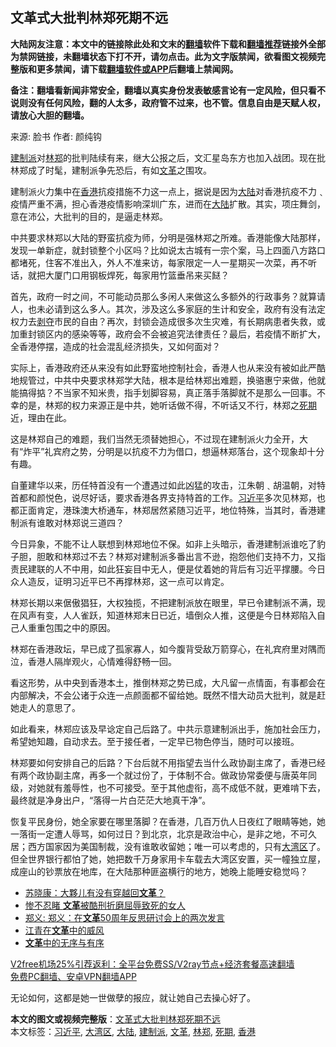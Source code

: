  <h2>文革式大批判林郑死期不远</h2> <p class="notice"><b>大陆网友注意：本文中的链接除此处和文末的<a href="https://github.com/bannedbook/fanqiang" >翻墙</a>软件下载和<a href="https://github.com/killgcd/justmysocks/blob/master/README.md">翻墙推荐</a>链接外全部为禁网链接，未翻墙状态下打不开，请勿点击。此为文字版禁闻，欲看图文视频完整版和更多禁闻，请下载<a href="https://github.com/bannedbook/fanqiang">翻墙软件或APP</a>后翻墙上禁闻网。</p><p>备注：翻墙看新闻非常安全，翻墙以真实身份发表敏感言论有一定风险，但只看不说则没有任何风险，翻的人太多，政府管不过来，也不管。信息自由是天赋人权，请放心大胆的翻墙。</b></p>  <div class="entry"> <p>来源:&nbsp;脸书                            作者:&nbsp;颜纯钩                                                 </p> <p><a href="https://www.bannedbook.org/bnews/tag/%e5%bb%ba%e5%88%b6%e6%b4%be/" class="st_tag internal_tag" rel="tag" title="标签 建制派 下的日志">建制派</a>对<a href="https://www.bannedbook.org/bnews/tag/%E6%9E%97%E9%83%91/" class="st_tag internal_tag" rel="tag" title="标签 林郑 下的日志">林郑</a>的批判陆续有来，继大公报之后，文汇星岛东方也加入战团。现在批林郑成了时髦，建制派争先恐后，有如<a href="https://www.bannedbook.org/bnews/tag/%e6%96%87%e9%9d%a9/" class="st_tag internal_tag" rel="tag" title="标签 文革 下的日志">文革</a>之围攻。</p> <p>建制派火力集中在<a href="https://www.bannedbook.org/bnews/tag/%e9%a6%99%e6%b8%af/" class="st_tag internal_tag" rel="tag" title="标签 香港 下的日志">香港</a>抗疫措施不力这一点上，据说是因为<span class='wp_keywordlink_affiliate'><a href="https://www.bannedbook.org/" title="大陆" target="_blank">大陆</a></span>对香港抗疫不力﹑疫情严重不满，担心香港疫情影响深圳广东，进而在<a href="https://www.bannedbook.org/bnews/tag/%e5%a4%a7%e9%99%86/" class="st_tag internal_tag" rel="tag" title="标签 大陆 下的日志">大陆</a>扩散。其实，项庄舞剑，意在沛公，大批判的目的，是逼走林郑。</p> <p>中共要求林郑以大陆的野蛮抗疫为师，分明是强林郑之所难。香港能像大陆那样，发现一单新症，就封锁整个小区吗？比如说太古城有一宗个案，马上四面八方路口都堵死，住客不准出入，外人不准来访，每家限定一人一星期买一次菜，再不听话，就把大厦门口用钢板焊死，每家用竹篮垂吊来买餸？</p>  <p>首先，政府一时之间，不可能动员那么多闲人来做这么多额外的行政事务？就算请人，也未必请到这么多人。其次，涉及这么多家庭的生计和安全，政府有没有法定权力去<span class='wp_keywordlink'><a href="https://www.bannedbook.org/forum2/topic21.html" title="《剥夺》 黄建民 著" target="_blank">剥夺</a></span>市民的自由？再次，封锁会造成很多次生灾难，有长期病患者失救，或加重封锁区内的感染等等，政府会不会被追究法律责任？最后，若疫情不断扩大，全香港停摆，造成的社会混乱经济损失，又如何面对？</p> <p>实际上，香港政府还从来没有如此野蛮地控制社会，香港人也从来没有被如此严酷地规管过，中共中央要求林郑学大陆，根本是给林郑出难题，换骆惠宁来做，他就能搞得掂？不当家不知米贵，指手划脚容易，真正落手落脚就不是那么一回事。不幸的是，林郑的权力来源正是中共，她听话做不得，不听话又不行，林郑之<a href="https://www.bannedbook.org/bnews/tag/%E6%AD%BB%E6%9C%9F/" class="st_tag internal_tag" rel="tag" title="标签 死期 下的日志">死期</a>近，理由在此。</p> <p>这是林郑自己的难题，我们当然无须替她担心，不过现在建制派火力全开，大有“炸平”礼宾府之势，分明是以抗疫不力为借口，想逼林郑落台，这个现象却十分有趣。</p> <p>自董建华以来，历任特首没有一个遭遇过如此凶猛的攻击，江朱朝﹑胡温朝，对特首都和颜悦色，说尽好话，要求香港各界支持特首的工作。<a href="https://www.bannedbook.org/bnews/tag/%e4%b9%a0%e8%bf%91%e5%b9%b3/" class="st_tag internal_tag" rel="tag" title="标签 习近平 下的日志">习近平</a>多次见林郑，也都正面肯定，港珠澳大桥通车，林郑居然紧随习近平，地位特殊，当其时，香港建制派有谁敢对林郑说三道四？</p>  <p>今日异象，不能不让人联想到林郑地位不保。如非上头暗示，香港建制派谁吃了豹子胆，胆敢和林郑过不去？林郑对建制派多番出言不逊，抱怨他们支持不力，又指责民建联的人不中用，如此狂妄目中无人，便是仗着她的背后有习近平撑腰。今日众人造反，证明习近平已不再撑林郑，这一点可以肯定。</p> <p>林郑长期以来倨傲猖狂，大权独揽，不把建制派放在眼里，早已令建制派不满，现在风声有变，人人雀跃，知道林郑末日已近，墙倒众人推，这便是今日林郑陷入自己人重重包围之中的原因。</p> <p>林郑在香港政坛，早已成了孤家寡人，如今腹背受敌万箭穿心，在礼宾府里对隅而泣，香港人隔岸观火，心情难得舒畅一回。</p> <p>看这形势，从中央到香港本土，推倒林郑之势已成，大凡留一点情面，有事都会在内部解决，不会公诸于众连一点颜面都不留给她。既然不惜大动员大批判，就是赶她走人的意思了。</p>  <p>如此看来，林郑应该及早谂定自己后路了。中共示意建制派出手，施加社会压力，希望她知趣，自动求去。至于接任者，一定早已物色停当，随时可以接班。</p> <p>林郑要如何安排自己的后路？下台后就不用指望去当什么政协副主席了，香港已经有两个政协副主席，再多一个就过份了，于体制不合。做政协常委便与唐英年同级，对她就有羞辱性，也不可接受。至于其他虚衔，高不成低不就，更难啃下去，最终就是净身出户，“落得一片白茫茫大地真干净”。</p> <p>恢复平民身份，她全家要在哪里落脚？在香港，几百万仇人日夜红了眼睛等她，她一落街一定遭人辱骂，如何过日？到北京，北京是政治中心，是非之地，不可久居；西方国家因为美国制裁，没有谁敢收留她；唯一可以考虑的，只有<a href="https://www.bannedbook.org/bnews/tag/%E5%A4%A7%E6%B9%BE%E5%8C%BA/" class="st_tag internal_tag" rel="tag" title="标签 大湾区 下的日志">大湾区</a>了。但全世界银行都怕了她，她把数千万身家用卡车载去大湾区安置，买一幢独立屋，成座山的钞票放在地库，在大陆那种匪盗横行的地方，她晚上能睡安稳觉吗？</p> <ul class='op-related-articles' title='相关阅读'> <li><a href='https://www.bannedbook.org/bnews/baitai/20201218/1449951.html' target='_blank'>苏晓康：大夥儿有没有穿越回<b>文革</b>？</a></li> <li><a href='https://www.bannedbook.org/bnews/lifebaike/20201217/1449482.html' target='_blank'>惨不忍睹 <b>文革</b>被酷刑折磨屈辱致死的女人</a></li> <li><a href='https://www.bannedbook.org/bnews/ssgc/20160517/1446755.html' target='_blank'>郑义: 郑义：在<b>文革</b>50周年反思研讨会上的两次发言</a></li> <li><a href='https://www.bannedbook.org/bnews/lishi/20201212/1446139.html' target='_blank'>江青在<b>文革</b>中的威风</a></li> <li><a href='https://www.bannedbook.org/bnews/lishi/20201209/1444468.html' target='_blank'><b>文革</b>中的无序与有序</a></li> </ul> <p class="texttj"> <a href="https://www.bannedbook.org/forum23/topic22702.html" target="_blank">V2free机场25%引荐返利：全平台免费SS/V2ray节点+经济套餐高速翻墙</a><br/> <a href="https://github.com/bannedbook/fanqiang/wiki/%E7%A6%81%E9%97%BB%E7%BD%91%E5%AE%89%E5%8D%93%E7%BF%BB%E5%A2%99%E6%96%B0%E9%97%BBAPP" target="_blank">免费PC翻墙、安卓VPN翻墙APP</a></p><p>无论如何，这都是她一世做孽的报应，就让她自己去操心好了。</p> <a name='sharetosocial'></a>       <div><b>本文的图文或视频完整版</b>：<a href='https://www.bannedbook.org/bnews/ssgc/20201218/1450548.html'>文革式大批判林郑死期不远</a></div>  </div><!--END ENTRY--> <div class="postfooter"> <div>本文标签：<a href="https://www.bannedbook.org/bnews/tag/%e4%b9%a0%e8%bf%91%e5%b9%b3/" rel="tag">习近平</a>, <a href="https://www.bannedbook.org/bnews/tag/%E5%A4%A7%E6%B9%BE%E5%8C%BA/" rel="tag">大湾区</a>, <a href="https://www.bannedbook.org/bnews/tag/%e5%a4%a7%e9%99%86/" rel="tag">大陆</a>, <a href="https://www.bannedbook.org/bnews/tag/%e5%bb%ba%e5%88%b6%e6%b4%be/" rel="tag">建制派</a>, <a href="https://www.bannedbook.org/bnews/tag/%e6%96%87%e9%9d%a9/" rel="tag">文革</a>, <a href="https://www.bannedbook.org/bnews/tag/%E6%9E%97%E9%83%91/" rel="tag">林郑</a>, <a href="https://www.bannedbook.org/bnews/tag/%E6%AD%BB%E6%9C%9F/" rel="tag">死期</a>, <a href="https://www.bannedbook.org/bnews/tag/%e9%a6%99%e6%b8%af/" rel="tag">香港</a></div>  </div><!--END POSTFOOTER--> 